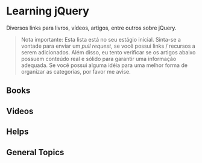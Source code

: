 # Learning jQuery

Diversos links para livros, vídeos, artigos, entre outros sobre jQuery. 

> Nota importante: Esta lista está no seu estágio inicial. Sinta-se a vontade para enviar um *pull request*, se você possui links / recursos a serem adicionados. Além disso, eu tento verificar se os artigos abaixo possuem conteúdo real e sólido para garantir uma informação adequada. Se você possui alguma idéia para uma melhor forma de organizar as categorias, por favor me avise.


## Books

## Videos

## Helps

## General Topics
